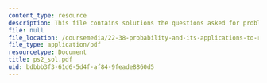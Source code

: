 ```yaml
---
content_type: resource
description: This file contains solutions the questions asked for problem set 2.
file: null
file_location: /coursemedia/22-38-probability-and-its-applications-to-reliability-quality-control-and-risk-assessment-fall-2005/bdbbb3f361d65d4faf849feade8860d5_ps2_sol.pdf
file_type: application/pdf
resourcetype: Document
title: ps2_sol.pdf
uid: bdbbb3f3-61d6-5d4f-af84-9feade8860d5
---
```

